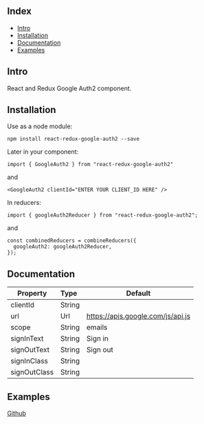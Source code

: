 ## Index

- [Intro](#intro)
- [Installation](#installation)
- [Documentation](#documentation)
- [Examples](#examples)

## Intro

React and Redux Google Auth2 component.

## Installation

Use as a node module:

```
npm install react-redux-google-auth2 --save
```

Later in your component:

```
import { GoogleAuth2 } from "react-redux-google-auth2"
```

and

```
<GoogleAuth2 clientId="ENTER YOUR CLIENT_ID HERE" />
```

In reducers:

```
import { googleAuth2Reducer } from "react-redux-google-auth2";
```

and

```
const combinedReducers = combineReducers({
  googleAuth2: googleAuth2Reducer,
});
```

## Documentation

| Property     | Type   | Default                           |
| ------------ | :----- | --------------------------------- |
| clientId     | String |                                   |
| url          | Url    | https://apis.google.com/js/api.js |
| scope        | String | emails                            |
| signInText   | String | Sign in                           |
| signOutText  | String | Sign out                          |
| signInClass  | String |                                   |
| signOutClass | String |                                   |

## Examples

[Github](https://github.com/iding-ir/note-manager)
